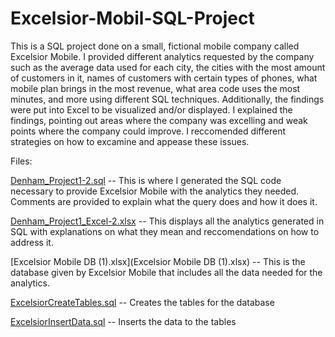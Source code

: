 # Excelsior-Mobil-SQL-Project

This is a SQL project done on a small, fictional mobile company called Excelsior Mobile. I provided different analytics requested by the company such as the average data used for each city, the cities with the most amount of customers in it, names of customers with certain types of phones, what mobile plan brings in the most revenue, what area code uses the most minutes, and more using different SQL techniques. Additionally, the findings were put into Excel to be visualized and/or displayed. I explained the findings, pointing out areas where the company was excelling and weak points where the company could improve. I reccomended different strategies on how to excamine and appease these issues.

Files:

[Denham_Project1-2.sql](Denham_Project1-2.sql) -- This is where I generated the SQL code necessary to provide Excelsior Mobile with the analytics they needed. Comments are provided to explain what the query does and how it does it.

[Denham_Project1_Excel-2.xlsx](Denham_Project1_Excel-2.xlsx) -- This displays all the analytics generated in SQL with explanations on what they mean and reccomendations on how to address it.

[Excelsior Mobile DB (1).xlsx](Excelsior Mobile DB (1).xlsx) -- This is the database given by Excelsior Mobile that includes all the data needed for the analytics.

[ExcelsiorCreateTables.sql](ExcelsiorCreateTables.sql) -- Creates the tables for the database

[ExcelsiorInsertData.sql](ExcelsiorInsertData.sql) -- Inserts the data to the tables
